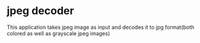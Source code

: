 # jpeg decoder

This application takes jpeg image as input and decodes it to jpg format(both colored as well as grayscale jpeg images)
